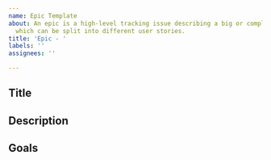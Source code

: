 ```yaml
---
name: Epic Template
about: An epic is a high-level tracking issue describing a big or complex feature,
  which can be split into different user stories.
title: 'Epic - '
labels: ''
assignees: ''

---
```


## Title 

## Description

## Goals
